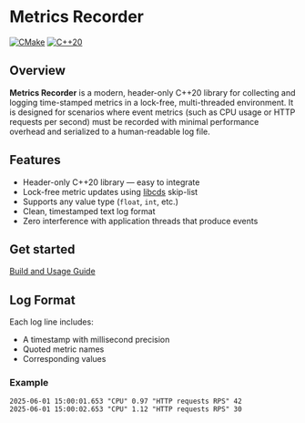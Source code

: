 # Metrics Recorder

[![CMake](https://img.shields.io/badge/CMake-3.20+-blue.svg)](https://cmake.org)
[![C++20](https://img.shields.io/badge/C++-20-blue.svg)](https://en.cppreference.com/w/cpp/20)

## Overview
**Metrics Recorder** is a modern, header-only C++20 library for collecting and logging time-stamped metrics in a lock-free, multi-threaded environment. It is designed for scenarios where event metrics (such as CPU usage or HTTP requests per second) must be recorded with minimal performance overhead and serialized to a human-readable log file.

## Features
- Header-only C++20 library — easy to integrate
- Lock-free metric updates using [libcds](https://github.com/khizmax/libcds) skip-list
- Supports any value type (`float`, `int`, etc.)
- Clean, timestamped text log format
- Zero interference with application threads that produce events

## Get started
[Build and Usage Guide](https://github.com/BIBlical33/metrics-recorder/wiki)

## Log Format
Each log line includes:
- A timestamp with millisecond precision
- Quoted metric names
- Corresponding values
### Example
```
2025-06-01 15:00:01.653 "CPU" 0.97 "HTTP requests RPS" 42
2025-06-01 15:00:02.653 "CPU" 1.12 "HTTP requests RPS" 30
```
